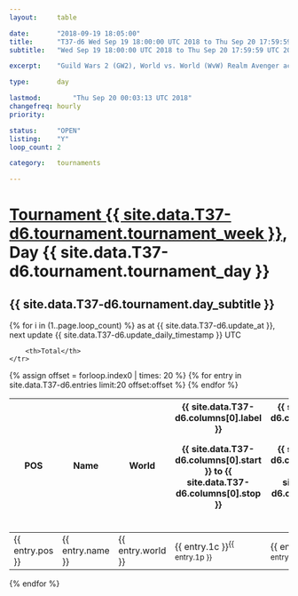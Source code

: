 ```yaml
---
layout: 	table

date: 		"2018-09-19 18:05:00"
title: 		"T37-d6 Wed Sep 19 18:00:00 UTC 2018 to Thu Sep 20 17:59:59 UTC 2018"
subtitle: 	"Wed Sep 19 18:00:00 UTC 2018 to Thu Sep 20 17:59:59 UTC 2018"

excerpt:    "Guild Wars 2 (GW2), World vs. World (WvW) Realm Avenger achivement Tournament. \"Every Kill Counts\""

type:       day

lastmod: 		"Thu Sep 20 00:03:13 UTC 2018"
changefreq: hourly
priority:   

status:     "OPEN"
listing:    "Y"
loop_count: 2

category: 	tournaments

---
```

<div class="table_header">
    <h1><a href="{{ site.data.T37-d6.tournament.week_url }}">Tournament {{ site.data.T37-d6.tournament.tournament_week }}</a>, Day {{ site.data.T37-d6.tournament.tournament_day }}</h1>
    <h2>{{ site.data.T37-d6.tournament.day_subtitle }}</h2> 
</div>

{% for i in (1..page.loop_count) %}
<span class="table_nextupdate">as at {{ site.data.T37-d6.update_at }}, next update {{ site.data.T37-d6.update_daily_timestamp }} UTC</span> 
<table class="day_table">
  <colgroup>
    <col style="width:18px">
    <col style="width:55px">
    <col style="width:55px">
    <col style="width:12px">
    <col style="width:12px">
    <col style="width:12px">
    <col style="width:12px">
    <col style="width:12px">
    <col style="width:12px">
    <col style="width:12px">
    <col style="width:12px">
    <col style="width:12px">
    <col style="width:12px">
    <col style="width:12px">
    <col style="width:12px">
    <col style="width:12px">
    <col style="width:12px">
    <col style="width:12px">
    <col style="width:12px">
    <col style="width:12px">
    <col style="width:12px">
    <col style="width:12px">
    <col style="width:12px">
    <col style="width:12px">
    <col style="width:12px">
    <col style="width:12px">
    <col style="width:12px">
    <col style="width:18px">
  </colgroup>  
  <thead>
    <tr>
        <th>POS</th>
        <th class="AlignLeft">Name</th>
        <th class="AlignLeft">World</th>

<th><div class="label">{{ site.data.T37-d6.columns[0].label }}<p class="onhover">{{ site.data.T37-d6.columns[0].start }} to {{ site.data.T37-d6.columns[0].stop }}</p></div>​</th>
<th><div class="label">{{ site.data.T37-d6.columns[1].label }}<p class="onhover">{{ site.data.T37-d6.columns[1].start }} to {{ site.data.T37-d6.columns[1].stop }}</p></div>​</th>
<th><div class="label">{{ site.data.T37-d6.columns[2].label }}<p class="onhover">{{ site.data.T37-d6.columns[2].start }} to {{ site.data.T37-d6.columns[2].stop }}</p></div>​</th>
<th><div class="label">{{ site.data.T37-d6.columns[3].label }}<p class="onhover">{{ site.data.T37-d6.columns[3].start }} to {{ site.data.T37-d6.columns[3].stop }}</p></div>​</th>
<th><div class="label">{{ site.data.T37-d6.columns[4].label }}<p class="onhover">{{ site.data.T37-d6.columns[4].start }} to {{ site.data.T37-d6.columns[4].stop }}</p></div>​</th>
<th><div class="label">{{ site.data.T37-d6.columns[5].label }}<p class="onhover">{{ site.data.T37-d6.columns[5].start }} to {{ site.data.T37-d6.columns[5].stop }}</p></div>​</th>
<th><div class="label">{{ site.data.T37-d6.columns[6].label }}<p class="onhover">{{ site.data.T37-d6.columns[6].start }} to {{ site.data.T37-d6.columns[6].stop }}</p></div>​</th>
<th><div class="label">{{ site.data.T37-d6.columns[7].label }}<p class="onhover">{{ site.data.T37-d6.columns[7].start }} to {{ site.data.T37-d6.columns[7].stop }}</p></div>​</th>
<th><div class="label">{{ site.data.T37-d6.columns[8].label }}<p class="onhover">{{ site.data.T37-d6.columns[8].start }} to {{ site.data.T37-d6.columns[8].stop }}</p></div>​</th>
<th><div class="label">{{ site.data.T37-d6.columns[9].label }}<p class="onhover">{{ site.data.T37-d6.columns[9].start }} to {{ site.data.T37-d6.columns[9].stop }}</p></div>​</th>
<th><div class="label">{{ site.data.T37-d6.columns[10].label }}<p class="onhover">{{ site.data.T37-d6.columns[10].start }} to {{ site.data.T37-d6.columns[10].stop }}</p></div>​</th>

<th><div class="label">{{ site.data.T37-d6.columns[11].label }}<p class="onhover">{{ site.data.T37-d6.columns[11].start }} to {{ site.data.T37-d6.columns[11].stop }}</p></div>​</th>
<th><div class="label">{{ site.data.T37-d6.columns[12].label }}<p class="onhover">{{ site.data.T37-d6.columns[12].start }} to {{ site.data.T37-d6.columns[12].stop }}</p></div>​</th>
<th><div class="label">{{ site.data.T37-d6.columns[13].label }}<p class="onhover">{{ site.data.T37-d6.columns[13].start }} to {{ site.data.T37-d6.columns[13].stop }}</p></div>​</th>
<th><div class="label">{{ site.data.T37-d6.columns[14].label }}<p class="onhover">{{ site.data.T37-d6.columns[14].start }} to {{ site.data.T37-d6.columns[14].stop }}</p></div>​</th>
<th><div class="label">{{ site.data.T37-d6.columns[15].label }}<p class="onhover">{{ site.data.T37-d6.columns[15].start }} to {{ site.data.T37-d6.columns[15].stop }}</p></div>​</th>
<th><div class="label">{{ site.data.T37-d6.columns[16].label }}<p class="onhover">{{ site.data.T37-d6.columns[16].start }} to {{ site.data.T37-d6.columns[16].stop }}</p></div>​</th>
<th><div class="label">{{ site.data.T37-d6.columns[17].label }}<p class="onhover">{{ site.data.T37-d6.columns[17].start }} to {{ site.data.T37-d6.columns[17].stop }}</p></div>​</th>
<th><div class="label">{{ site.data.T37-d6.columns[18].label }}<p class="onhover">{{ site.data.T37-d6.columns[18].start }} to {{ site.data.T37-d6.columns[18].stop }}</p></div>​</th>
<th><div class="label">{{ site.data.T37-d6.columns[19].label }}<p class="onhover">{{ site.data.T37-d6.columns[19].start }} to {{ site.data.T37-d6.columns[19].stop }}</p></div>​</th>
<th><div class="label">{{ site.data.T37-d6.columns[20].label }}<p class="onhover">{{ site.data.T37-d6.columns[20].start }} to {{ site.data.T37-d6.columns[20].stop }}</p></div>​</th>

<th><div class="label">{{ site.data.T37-d6.columns[21].label }}<p class="onhover">{{ site.data.T37-d6.columns[21].start }} to {{ site.data.T37-d6.columns[21].stop }}</p></div>​</th>
<th><div class="label">{{ site.data.T37-d6.columns[22].label }}<p class="onhover">{{ site.data.T37-d6.columns[22].start }} to {{ site.data.T37-d6.columns[22].stop }}</p></div>​</th>
<th><div class="label">{{ site.data.T37-d6.columns[23].label }}<p class="onhover">{{ site.data.T37-d6.columns[23].start }} to {{ site.data.T37-d6.columns[23].stop }}</p></div>​</th>

        <th>Total</th>
    </tr>
  </thead>
  {% assign offset = forloop.index0 | times: 20 %}
<tbody>
{% for entry in site.data.T37-d6.entries limit:20 offset:offset %}
  <tr>
    <td class="pl{{ entry.pos }}">{{ entry.pos }}</td>
    <td class="AlignLeft">{{ entry.name }}</td>
    <td class="AlignLeft">{{ entry.world }}</td>
    <td class="pl{{ entry.1p }}">{{ entry.1c }}<sup>{{ entry.1p }}</sup></td>
    <td class="pl{{ entry.2p }}">{{ entry.2c }}<sup>{{ entry.2p }}</sup></td>
    <td class="pl{{ entry.3p }}">{{ entry.3c }}<sup>{{ entry.3p }}</sup></td>
    <td class="pl{{ entry.4p }}">{{ entry.4c }}<sup>{{ entry.4p }}</sup></td>
    <td class="pl{{ entry.5p }}">{{ entry.5c }}<sup>{{ entry.5p }}</sup></td>
    <td class="pl{{ entry.6p }}">{{ entry.6c }}<sup>{{ entry.6p }}</sup></td>
    <td class="pl{{ entry.7p }}">{{ entry.7c }}<sup>{{ entry.7p }}</sup></td>
    <td class="pl{{ entry.8p }}">{{ entry.8c }}<sup>{{ entry.8p }}</sup></td>
    <td class="pl{{ entry.9p }}">{{ entry.9c }}<sup>{{ entry.9p }}</sup></td>
    <td class="pl{{ entry.10p }}">{{ entry.10c }}<sup>{{ entry.10p }}</sup></td>
    <td class="pl{{ entry.11p }}">{{ entry.11c }}<sup>{{ entry.11p }}</sup></td>
    <td class="pl{{ entry.12p }}">{{ entry.12c }}<sup>{{ entry.12p }}</sup></td>
    <td class="pl{{ entry.13p }}">{{ entry.13c }}<sup>{{ entry.13p }}</sup></td>
    <td class="pl{{ entry.14p }}">{{ entry.14c }}<sup>{{ entry.14p }}</sup></td>
    <td class="pl{{ entry.15p }}">{{ entry.15c }}<sup>{{ entry.15p }}</sup></td>
    <td class="pl{{ entry.16p }}">{{ entry.16c }}<sup>{{ entry.16p }}</sup></td>
    <td class="pl{{ entry.17p }}">{{ entry.17c }}<sup>{{ entry.17p }}</sup></td>
    <td class="pl{{ entry.18p }}">{{ entry.18c }}<sup>{{ entry.18p }}</sup></td>
    <td class="pl{{ entry.19p }}">{{ entry.19c }}<sup>{{ entry.19p }}</sup></td>
    <td class="pl{{ entry.20p }}">{{ entry.20c }}<sup>{{ entry.20p }}</sup></td>
    <td class="pl{{ entry.21p }}">{{ entry.21c }}<sup>{{ entry.21p }}</sup></td>
    <td class="pl{{ entry.22p }}">{{ entry.22c }}<sup>{{ entry.22p }}</sup></td>
    <td class="pl{{ entry.23p }}">{{ entry.23c }}<sup>{{ entry.23p }}</sup></td>
    <td class="pl{{ entry.24p }}">{{ entry.24c }}<sup>{{ entry.24p }}</sup></td>
    <td>{{ entry.total }}</td>
  </tr>
{% endfor %}  
</tbody>
</table>
<div class="leaderboard"></div>
{% endfor %}

<div class="commentary">
</div>



